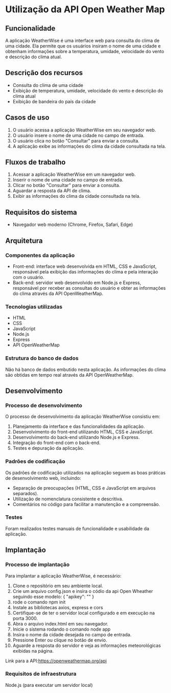 # Utilização da API Open Weather Map

## Funcionalidade

A aplicação WeatherWise é uma interface web para consulta do clima de uma cidade. Ela permite que os usuários insiram o nome de uma cidade e obtenham informações sobre a temperatura, umidade, velocidade do vento e descrição do clima atual.

## Descrição dos recursos

- Consulta do clima de uma cidade
- Exibição de temperatura, umidade, velocidade do vento e descrição do clima atual
- Exibição de bandeira do país da cidade

## Casos de uso

1. O usuário acessa a aplicação WeatherWise em seu navegador web.
2. O usuário insere o nome de uma cidade no campo de entrada.
3. O usuário clica no botão "Consultar" para enviar a consulta.
4. A aplicação exibe as informações do clima da cidade consultada na tela.

## Fluxos de trabalho

1. Acessar a aplicação WeatherWise em um navegador web.
2. Inserir o nome de uma cidade no campo de entrada.
3. Clicar no botão "Consultar" para enviar a consulta.
4. Aguardar a resposta da API de clima.
5. Exibir as informações do clima da cidade consultada na tela.

## Requisitos do sistema

- Navegador web moderno (Chrome, Firefox, Safari, Edge)

## Arquitetura

### Componentes da aplicação

- Front-end: interface web desenvolvida em HTML, CSS e JavaScript, responsável pela exibição das informações do clima e pela interação com o usuário.
- Back-end: servidor web desenvolvido em Node.js e Express, responsável por receber as consultas do usuário e obter as informações do clima através da API OpenWeatherMap.

### Tecnologias utilizadas

- HTML
- CSS
- JavaScript
- Node.js
- Express
- API OpenWeatherMap

### Estrutura do banco de dados

Não há banco de dados embutido nesta aplicação. As informações do clima são obtidas em tempo real através da API OpenWeatherMap.

## Desenvolvimento

### Processo de desenvolvimento

O processo de desenvolvimento da aplicação WeatherWise consistiu em:

1. Planejamento da interface e das funcionalidades da aplicação.
2. Desenvolvimento do front-end utilizando HTML, CSS e JavaScript.
3. Desenvolvimento do back-end utilizando Node.js e Express.
4. Integração do front-end com o back-end.
5. Testes e depuração da aplicação.

### Padrões de codificação

Os padrões de codificação utilizados na aplicação seguem as boas práticas de desenvolvimento web, incluindo:

- Separação de preocupações (HTML, CSS e JavaScript em arquivos separados).
- Utilização de nomenclatura consistente e descritiva.
- Comentários no código para facilitar a manutenção e a compreensão.

### Testes

Foram realizados testes manuais de funcionalidade e usabilidade da aplicação.

## Implantação

### Processo de implantação

Para implantar a aplicação WeatherWise, é necessário:

1. Clone o repositório em seu ambiente local.
2. Crie um arquivo config.json e insira o códio da api Open Wheather seguindo esse modelo:
{
    "apikey": ""
}
3. rode o comando npm init
4. Instale as bibliotecas axios, express e cors
5. Certifique-se de ter o servidor local configurado e em execução na porta 3000.
6. Abra o arquivo index.html em seu navegador.
7. Inicie o sistema rodando o comando node app
8. Insira o nome da cidade desejada no campo de entrada.
9. Pressione Enter ou clique no botão de envio.
10. Aguarde a resposta do servidor e veja as informações meteorológicas exibidas na página.

Link para a API:https://openweathermap.org/api

### Requisitos de infraestrutura

Node.js (para executar um servidor local)
